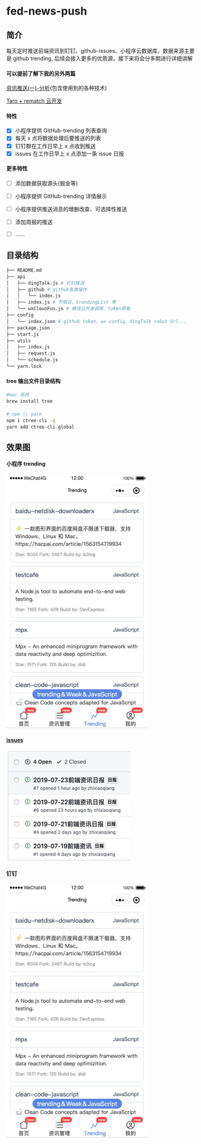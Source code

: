 # fed-news-push

## 简介

每天定时推送前端资讯到钉钉、github-issues、小程序云数据库，数据来源主要是 github trending, 后续会接入更多的优质源，接下来将会分多期进行详细讲解

#### 可以提前了解下我的另外两篇

[资讯推送(一)-分析](http://note.youdao.com/noteshare?id=070717284fdb7c10ae9ce8e97bececdc)(包含使用到的各种技术)

[Taro + rematch 云开发](http://note.youdao.com/noteshare?id=9dcc02bcb0ac4c0d350d7d8fd20a1a8a)

#### 特性

- [x] 小程序提供 GitHub-trending 列表查询
- [x] 每天 x 点将数据处理后要推送的列表
- [x] 钉钉群在工作日早上 x 点收到推送
- [x] issues 在工作日早上 x 点添加一条 issue 日报

#### 更多特性

- [ ] 添加数据获取源头(掘金等)
- [ ] 小程序提供 GitHub-trending 详情展示
- [ ] 小程序提供推送消息的增删改查、可选择性推送
- [ ] 添加周报的推送

- [ ] ......

## 目录结构

```bash
├── README.md
├── api
│   ├── dingTalk.js # 钉钉推送
│   ├── github # github各类操作
│   │   └── index.js
│   ├── index.js # 节假日、trendingList 等
│   └── wxClounFun.js # 微信云开发调用、token获取
├── config
│   └── index.json # github token、wx config、dingTalk robot Url...
├── package.json
├── start.js
├── utils
│   ├── index.js
│   ├── request.js
│   └── schedule.js
└── yarn.lock
```

#### tree 输出文件目录结构

```bash
#mac 系统
brew install tree

# npm || yarn
npm i ctree-cli -g
yarn add ctree-cli global
```

## 效果图

#### 小程序 trending

![trending](./public/imgs/trendingPage.jpg)

#### [issues](https://github.com/zhixiaoqiang/fed-news-push/issues)

![issues](./public/imgs/issuesPage.jpg)

#### 钉钉

![dingtalk](./public/imgs/trendingPage.jpg)
